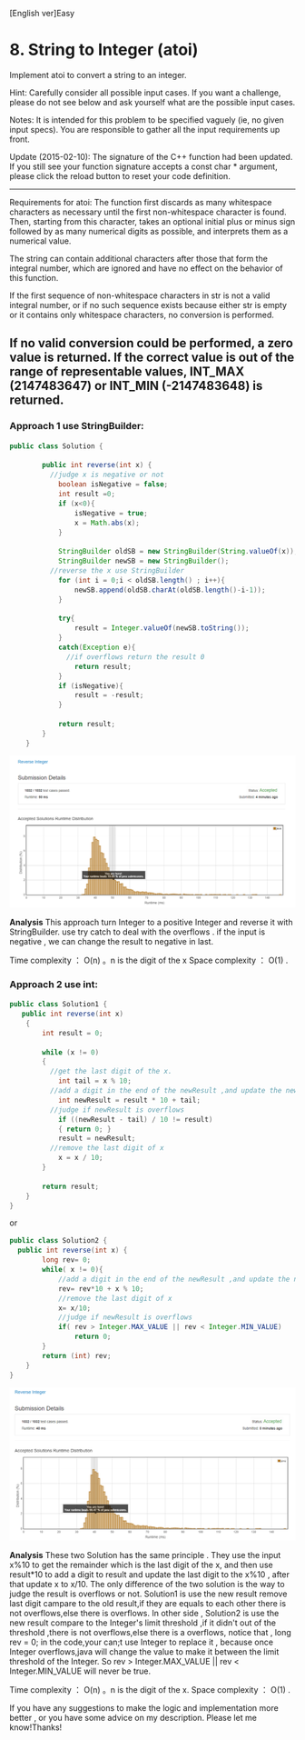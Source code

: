 
[English ver]Easy
# 8. String to Integer (atoi)
Implement atoi to convert a string to an integer.

Hint: Carefully consider all possible input cases. If you want a challenge, please do not see below and ask yourself what are the possible input cases.

Notes: It is intended for this problem to be specified vaguely (ie, no given input specs). You are responsible to gather all the input requirements up front.

Update (2015-02-10):
The signature of the C++ function had been updated. If you still see your function signature accepts a const char * argument, please click the reload button  to reset your code definition.

---

Requirements for atoi:
The function first discards as many whitespace characters as necessary until the first non-whitespace character is found. Then, starting from this character, takes an optional initial plus or minus sign followed by as many numerical digits as possible, and interprets them as a numerical value.

The string can contain additional characters after those that form the integral number, which are ignored and have no effect on the behavior of this function.

If the first sequence of non-whitespace characters in str is not a valid integral number, or if no such sequence exists because either str is empty or it contains only whitespace characters, no conversion is performed.

If no valid conversion could be performed, a zero value is returned. If the correct value is out of the range of representable values, INT_MAX (2147483647) or INT_MIN (-2147483648) is returned.
---


### Approach 1 use StringBuilder:
``` java
public class Solution {

	    public int reverse(int x) {
          //judge x is negative or not
	        boolean isNegative = false;
	        int result =0;
	        if (x<0){
	            isNegative = true;
	            x = Math.abs(x);
	        }

	        StringBuilder oldSB = new StringBuilder(String.valueOf(x));
	        StringBuilder newSB = new StringBuilder();
          //reverse the x use StringBuilder
	        for (int i = 0;i < oldSB.length() ; i++){
	            newSB.append(oldSB.charAt(oldSB.length()-i-1));
	        }

	        try{
	            result = Integer.valueOf(newSB.toString());
	        }
	        catch(Exception e){
              //if overflows return the result 0
	            return result;
	        }
	        if (isNegative){
	            result = -result;
	        }

	        return result;
	    }
	}
```

![Efficiency](https://github.com/LeonChen1024/LeetCodeRecord/blob/master/7.%20Reverse%20Integer/Images/StringBuilderResult.png?raw=true)

**Analysis**
This approach turn Integer to a positive Integer and reverse it with StringBuilder. use try catch to deal with the overflows . if the input is negative , we can change the result to negative in last.

Time complexity ： O(n) 。n is the digit of the	x
Space complexity ： O(1) .

### Approach 2 use int:

``` java
public class Solution1 {
   public int reverse(int x)
	{
	    int result = 0;

	    while (x != 0)
	    {
          //get the last digit of the x.
	        int tail = x % 10;
          //add a digit in the end of the newResult ,and update the newResult's last digit
	        int newResult = result * 10 + tail;
          //judge if newResult is overflows
	        if ((newResult - tail) / 10 != result)
	        { return 0; }
	        result = newResult;
          //remove the last digit of x
	        x = x / 10;
	    }

	    return result;
	}
}
```

or

```java
public class Solution2 {
  public int reverse(int x) {
        long rev= 0;
        while( x != 0){
            //add a digit in the end of the newResult ,and update the newResult's last digit
            rev= rev*10 + x % 10;
            //remove the last digit of x
            x= x/10;
            //judge if newResult is overflows
            if( rev > Integer.MAX_VALUE || rev < Integer.MIN_VALUE)
                return 0;
        }
        return (int) rev;
    }
}
```

![Efficiency](https://github.com/LeonChen1024/LeetCodeRecord/blob/master/7.%20Reverse%20Integer/Images/IntResult.png?raw=true)

**Analysis**
These two Solution has the same principle . They use the input x%10 to get the remainder which is the last digit of the x, and then use result*10 to add a digit to result and update the last digit to the x%10 , after that update x to x/10.
The only difference of the two solution is the way to judge the result is overflows or not. Solution1 is use the new result remove last digit campare to the old result,if they are equals to each other there is not overflows,else there is overflows. In other side , Solution2 is use the new result compare to the Integer's limit threshold ,if it didn't out of the threshold ,there is not overflows,else there is a overflows, notice that , long  rev = 0; in the code,your can;t use Integer to replace it , because once Integer overflows,java will change the value to make it between the limit threshold of the Integer. So  rev > Integer.MAX_VALUE || rev < Integer.MIN_VALUE will never be true.

Time complexity ： O(n) 。n is the digit of the	x.
Space complexity ： O(1) .

If you have any suggestions to make the logic and implementation more better , or you have some advice on my description. Please let me know!Thanks!
